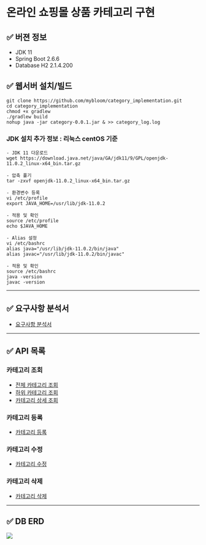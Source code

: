 # 온라인 쇼핑몰 상품 카테고리 구현 

## ✅ 버젼 정보
- JDK 11
- Spring Boot 2.6.6
- Database H2 2.1.4.200

## ✅ 웹서버 설치/빌드
```
git clone https://github.com/mybloom/category_implementation.git
cd category_implementation
chmod +x gradlew
./gradlew build
nohup java -jar category-0.0.1.jar & >> category_log.log
```

### JDK 설치 추가 정보 : 리눅스 centOS 기준  
```
- JDK 11 다운로드
wget https://download.java.net/java/GA/jdk11/9/GPL/openjdk-11.0.2_linux-x64_bin.tar.gz

- 압축 풀기 
tar -zxvf openjdk-11.0.2_linux-x64_bin.tar.gz

- 환경변수 등록
vi /etc/profile
export JAVA_HOME=/usr/lib/jdk-11.0.2

- 적용 및 확인
source /etc/profile
echo $JAVA_HOME

- Alias 설정 
vi /etc/bashrc
alias java="/usr/lib/jdk-11.0.2/bin/java"
alias javac="/usr/lib/jdk-11.0.2/bin/javac"

- 적용 및 확인
source /etc/bashrc
java -version
javac -version
```

---

## ✅ 요구사항 분석서 

- [요구사항 분석서](docs/requirement.md)

---

## ✅ API 목록

### 카테고리 조회

- [전체 카테고리 조회](docs/apiSelectAll.md)
- [하위 카테고리 조회](docs/apiSelectByParentId.md)
- [카테고리 상세 조회](docs/apiSelectDetail.md)

### 카테고리 등록
- [카테고리 등록](docs/apiCreate.md)

### 카테고리 수정
- [카테고리 수정](docs/apiModify.md)

### 카테고리 삭제
- [카테고리 삭제](docs/apiDelete.md)

---

## ✅ DB ERD
<img src ="https://user-images.githubusercontent.com/55780251/179400581-cb92206c-1abc-4bbc-8636-37f5d562440b.jpg">

